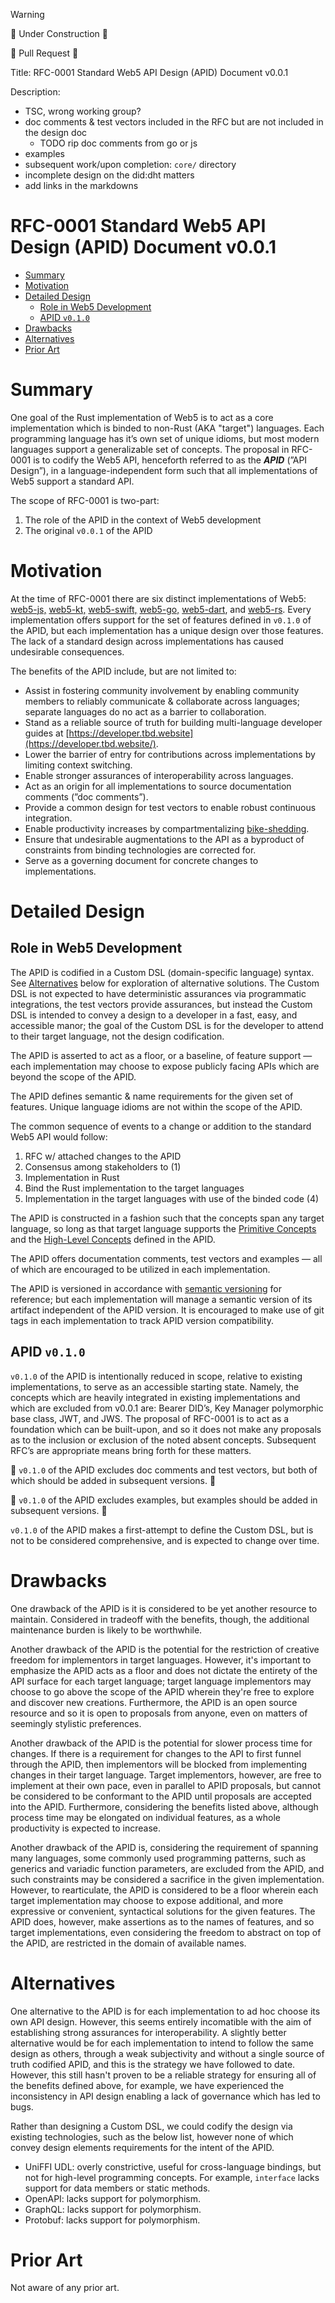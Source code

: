 > [!WARNING]
> 🚧 Under Construction 🚧

🚧 Pull Request 🚧

Title: RFC-0001 Standard Web5 API Design (APID) Document v0.0.1

Description: 
- TSC, wrong working group?
- doc comments & test vectors included in the RFC but are not included in the design doc
  - TODO rip doc comments from go or js
- examples
- subsequent work/upon completion: `core/` directory
- incomplete design on the did:dht matters
- add links in the markdowns

# RFC-0001 Standard Web5 API Design (APID) Document v0.0.1 <!-- omit in toc -->

- [Summary](#summary)
- [Motivation](#motivation)
- [Detailed Design](#detailed-design)
  - [Role in Web5 Development](#role-in-web5-development)
  - [APID `v0.1.0`](#apid-v010)
- [Drawbacks](#drawbacks)
- [Alternatives](#alternatives)
- [Prior Art](#prior-art)

# Summary

One goal of the Rust implementation of Web5 is to act as a core implementation which is binded to non-Rust (AKA "target") languages. Each programming language has it’s own set of unique idioms, but most modern languages support a generalizable set of concepts. The proposal in RFC-0001 is to codify the Web5 API, henceforth referred to as the ***APID*** (”API Design”), in a language-independent form such that all implementations of Web5 support a standard API.

The scope of RFC-0001 is two-part:

1. The role of the APID in the context of Web5 development
2. The original `v0.0.1` of the APID

# Motivation

At the time of RFC-0001 there are six distinct implementations of Web5: [web5-js,](https://github.com/TBD54566975/web5-js) [web5-kt,](https://github.com/TBD54566975/web5-kt) [web5-swift,](https://github.com/TBD54566975/web5-swift) [web5-go,](https://github.com/TBD54566975/web5-go) [web5-dart](https://github.com/TBD54566975/web5-dart), and [web5-rs](https://github.com/TBD54566975/web5-rs). Every implementation offers support for the set of features defined in `v0.1.0` of the APID, but each implementation has a unique design over those features. The lack of a standard design across implementations has caused undesirable consequences. 

The benefits of the APID include, but are not limited to:

- Assist in fostering community involvement by enabling community members to reliably communicate & collaborate across languages; separate languages do no act as a barrier to collaboration.
- Stand as a reliable source of truth for building multi-language developer guides at [https://developer.tbd.website](https://developer.tbd.website/).
- Lower the barrier of entry for contributions across implementations by limiting context switching.
- Enable stronger assurances of interoperability across languages.
- Act as an origin for all implementations to source documentation comments (”doc comments”).
- Provide a common design for test vectors to enable robust continuous integration.
- Enable productivity increases by compartmentalizing [bike-shedding](https://en.wikipedia.org/wiki/Law_of_triviality).
- Ensure that undesirable augmentations to the API as a byproduct of constraints from binding technologies are corrected for.
- Serve as a governing document for concrete changes to implementations.

# Detailed Design

## Role in Web5 Development

The APID is codified in a Custom DSL (domain-specific language) syntax. See [Alternatives](#alternatives) below for exploration of alternative solutions. The Custom DSL is not expected to have deterministic assurances via programmatic integrations, the test vectors provide assurances, but instead the Custom DSL is intended to convey a design to a developer in a fast, easy, and accessible manor; the goal of the Custom DSL is for the developer to attend to their target language, not the design codification.

The APID is asserted to act as a floor, or a baseline, of feature support — each implementation may choose to expose publicly facing APIs which are beyond the scope of the APID.

The APID defines semantic & name requirements for the given set of features. Unique language idioms are not within the scope of the APID.

The common sequence of events to a change or addition to the standard Web5 API would follow:

1. RFC w/ attached changes to the APID
2. Consensus among stakeholders to (1)
3. Implementation in Rust
4. Bind the Rust implementation to the target languages
5. Implementation in the target languages with use of the binded code (4)

The APID is constructed in a fashion such that the concepts span any target language, so long as that target language supports the [Primitive Concepts](../../API_DESIGN.md#primitive-concepts) and the [High-Level Concepts](../../API_DESIGN.md#high-level-concepts) defined in the APID.  

The APID offers documentation comments, test vectors and examples — all of which are encouraged to be utilized in each implementation.

The APID is versioned in accordance with [semantic versioning](https://semver.org/) for reference; but each implementation will manage a semantic version of its artifact independent of the APID version. It is encouraged to make use of git tags in each implementation to track APID version compatibility.

## APID `v0.1.0` 

`v0.1.0` of the APID is intentionally reduced in scope, relative to existing implementations, to serve as an accessible starting state. Namely, the concepts which are heavily integrated in existing implementations and which are excluded from v0.0.1 are: Bearer DID’s, Key Manager polymorphic base class, JWT, and JWS. The proposal of RFC-0001 is to act as a foundation which can be built-upon, and so it does not make any proposals as to the inclusion or exclusion of the noted absent concepts. Subsequent RFC’s are appropriate means bring forth for these matters. 

🚧 `v0.1.0` of the APID excludes doc comments and test vectors, but both of which should be added in subsequent versions. 🚧

🚧 `v0.1.0` of the APID excludes examples, but examples should be added in subsequent versions. 🚧

`v0.1.0` of the APID makes a first-attempt to define the Custom DSL, but is not to be considered comprehensive, and is expected to change over time.

# Drawbacks

One drawback of the APID is it is considered to be yet another resource to maintain. Considered in tradeoff with the benefits, though, the additional maintenance burden is likely to be worthwhile. 

Another drawback of the APID is the potential for the restriction of creative freedom for implementors in target languages. However, it's important to emphasize the APID acts as a floor and does not dictate the entirety of the API surface for each target language; target language implementors may choose to go above the scope of the APID wherein they're free to explore and discover new creations. Furthermore, the APID is an open source resource and so it is open to proposals from anyone, even on matters of seemingly stylistic preferences.

Another drawback of the APID is the potential for slower process time for changes. If there is a requirement for changes to the API to first funnel through the APID, then implementors will be blocked from implementing changes in their target language. Target implementors, however, are free to implement at their own pace, even in parallel to APID proposals, but cannot be considered to be conformant to the APID until proposals are accepted into the APID. Furthermore, considering the benefits listed above, although process time may be elongated on individual features, as a whole productivity is expected to increase. 

Another drawback of the APID is, considering the requirement of spanning many languages, some commonly used programming patterns, such as generics and variadic function parameters, are excluded from the APID, and such constraints may be considered a sacrifice in the given implementation. However, to rearticulate, the APID is considered to be a floor wherein each target implementation may choose to expose additional, and more expressive or convenient, syntactical solutions for the given features. The APID does, however, make assertions as to the names of features, and so target implementations, even considering the freedom to abstract on top of the APID, are restricted in the domain of available names. 

# Alternatives

One alternative to the APID is for each implementation to ad hoc choose its own API design. However, this seems entirely incomatible with the aim of establishing strong assurances for interoperability. A slightly better alternative would be for each implementation to intend to follow the same design as others, through a weak subjectivity and without a single source of truth codified APID, and this is the strategy we have followed to date. However, this still hasn't proven to be a reliable strategy for ensuring all of the benefits defined above, for example, we have experienced the inconsistency in API design enabling a lack of governance which has led to bugs. 

Rather than designing a Custom DSL, we could codify the design via existing technologies, such as the below list, however none of which convey design elements requirements for the intent of the APID.

- UniFFI UDL: overly constrictive, useful for cross-language bindings, but not for high-level programming concepts. For example, `interface` lacks support for data members or static methods.
- OpenAPI: lacks support for polymorphism.
- GraphQL: lacks support for polymorphism.
- Protobuf: lacks support for polymorphism.

# Prior Art

Not aware of any prior art.